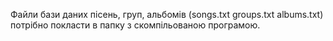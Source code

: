 Файли бази даних пісень, груп, альбомів (songs.txt groups.txt albums.txt) потрібно покласти в папку з скомпільованою програмою.
